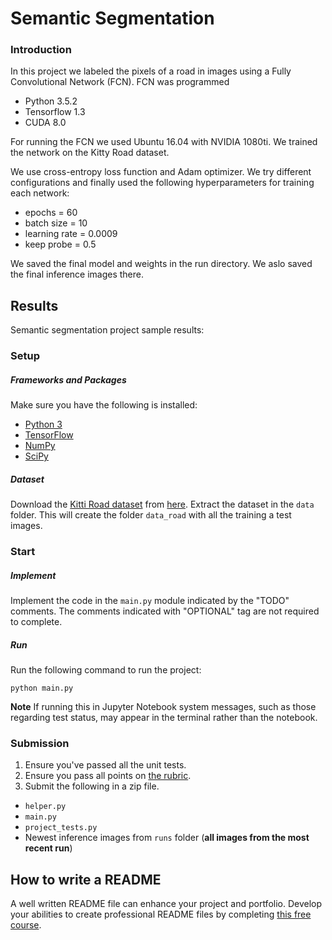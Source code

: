 # Semantic Segmentation
### Introduction
In this project we labeled the pixels of a road in images using a Fully Convolutional Network (FCN).
FCN was programmed
 - Python 3.5.2
 - Tensorflow 1.3
 - CUDA 8.0

For running the FCN we used Ubuntu 16.04 with NVIDIA 1080ti. We trained the network on the Kitty Road dataset. 

We use cross-entropy loss function and Adam optimizer. We try different configurations and finally used the following hyperparameters for training each network:
 - epochs = 60
 - batch size = 10
 - learning rate = 0.0009
 - keep probe = 0.5


We saved the final model and weights in the run directory. We aslo saved the final inference images there.

## Results

Semantic segmentation project sample results:

[image1]: ./images/1.png
[image1]: ./images/2.png
[image1]: ./images/3.png
[image1]: ./images/4.png
[image1]: ./images/5.png
[image1]: ./images/6.png
[image1]: ./images/7.png



### Setup
##### Frameworks and Packages
Make sure you have the following is installed:
 - [Python 3](https://www.python.org/)
 - [TensorFlow](https://www.tensorflow.org/)
 - [NumPy](http://www.numpy.org/)
 - [SciPy](https://www.scipy.org/)
##### Dataset
Download the [Kitti Road dataset](http://www.cvlibs.net/datasets/kitti/eval_road.php) from [here](http://www.cvlibs.net/download.php?file=data_road.zip).  Extract the dataset in the `data` folder.  This will create the folder `data_road` with all the training a test images.

### Start
##### Implement
Implement the code in the `main.py` module indicated by the "TODO" comments.
The comments indicated with "OPTIONAL" tag are not required to complete.
##### Run
Run the following command to run the project:
```
python main.py
```
**Note** If running this in Jupyter Notebook system messages, such as those regarding test status, may appear in the terminal rather than the notebook.

### Submission
1. Ensure you've passed all the unit tests.
2. Ensure you pass all points on [the rubric](https://review.udacity.com/#!/rubrics/989/view).
3. Submit the following in a zip file.
 - `helper.py`
 - `main.py`
 - `project_tests.py`
 - Newest inference images from `runs` folder  (**all images from the most recent run**)
 
 ## How to write a README
A well written README file can enhance your project and portfolio.  Develop your abilities to create professional README files by completing [this free course](https://www.udacity.com/course/writing-readmes--ud777).
